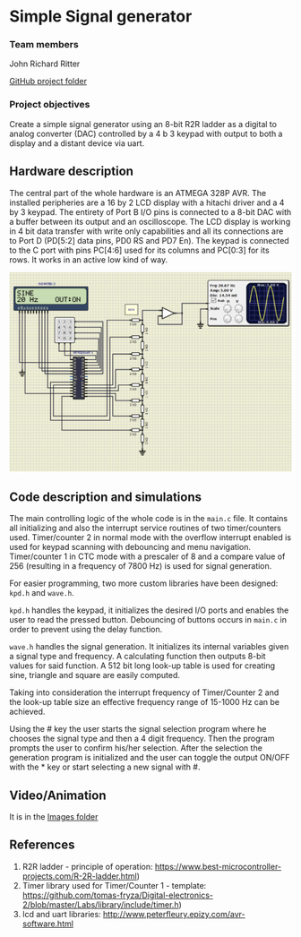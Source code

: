 # Simple Signal generator

### Team members

John Richard Ritter

[GitHub project folder](https://github.com/JRRitter/Digital-electronics-2/tree/master/Labs/project)


### Project objectives

Create a simple signal generator using an 8-bit R2R ladder as a digital to analog converter (DAC) controlled by a 4 b 3 keypad with output to both a display and a distant device via uart.


## Hardware description

The central part of the whole hardware is an ATMEGA 328P AVR. The installed peripheries are a 16 by 2 LCD display with a hitachi driver and a 4 by 3 keypad. The entirety of Port B I/O pins is connected to a 8-bit DAC with a buffer between its output and an oscilloscope.
The LCD display is working in 4 bit data transfer with write only capabilities and all its connections are to Port D (PD[5:2] data pins, PD0 RS and PD7 En).
The keypad is connected to the C port with pins PC[4:6] used for its columns and PC[0:3] for its rows. It works in an active low kind of way.

![Schematic of the project](Images/schematic.PNG)


## Code description and simulations

The main controlling logic of the whole code is in the `main.c` file. It contains all initializing and also the interrupt service routines of two timer/counters used.
Timer/counter 2 in normal mode with the overflow interrupt enabled is used for keypad scanning with debouncing and menu navigation.
Timer/counter 1 in CTC mode with a prescaler of 8 and a compare value of 256 (resulting in a frequency of 7800 Hz) is used for signal generation.

For easier programming, two more custom libraries have been designed: `kpd.h` and `wave.h`.

`kpd.h` handles the keypad, it initializes the desired I/O ports and enables the user to read the pressed button. Debouncing of buttons occurs in `main.c`
 in order to prevent using the delay function.

`wave.h` handles the signal generation. It initializes its internal variables given a signal type and frequency. A calculating function then outputs 8-bit values for said function. A 512 bit long look-up table is used for creating sine, triangle and square are easily computed.

Taking into consideration the interrupt frequency of Timer/Counter 2 and the look-up table size an effective frequency range of 15-1000 Hz can be achieved.

Using the # key the user starts the signal selection program where he chooses the signal type and then a 4 digit frequency. Then the program  prompts the user to confirm his/her selection. After the selection the generation program is initialized and the user can toggle the output ON/OFF with the * key or start selecting a new signal with #.

## Video/Animation

It is in the [Images folder](https://github.com/JRRitter/Digital-electronics-2/blob/master/Labs/project/Images/simulation.wmv)


## References

1. R2R ladder - principle of operation: https://www.best-microcontroller-projects.com/R-2R-ladder.html)
2. Timer library used for Timer/Counter 1 - template: https://github.com/tomas-fryza/Digital-electronics-2/blob/master/Labs/library/include/timer.h)
3. lcd and uart libraries: http://www.peterfleury.epizy.com/avr-software.html
